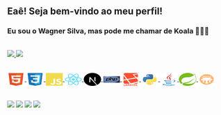 ## Eaê! Seja bem-vindo ao meu perfil!
### Eu sou o Wagner Silva, mas pode me chamar de Koala 👋😄🐨
 <br>
 <div>
  <a href="https://github.com/wagnersillva">
  <img height="150em" src="https://github-readme-stats.vercel.app/api?username=wagnersillva&show_icons=true&theme=tokyonight&include_all_commits=true&count_private=true"/>
  <img height="150em" src="https://github-readme-stats.vercel.app/api/top-langs/?username=wagnersillva&layout=compact&langs_count=7&theme=tokyonight"/>
</div>
<br>
<div style="display: inline_block"><br>
  <img align="center" alt="Icon html" height="30" width="40" src="https://raw.githubusercontent.com/devicons/devicon/master/icons/html5/html5-original.svg">
  <img align="center" alt="Icon CSS" height="30" width="40" src="https://raw.githubusercontent.com/devicons/devicon/master/icons/css3/css3-original.svg">
  <img align="center" alt="Icon Js" height="30" width="40" src="https://raw.githubusercontent.com/devicons/devicon/master/icons/javascript/javascript-plain.svg">
  <img align="center" alt="Icon ReactJs library" height="30" width="40" src="https://raw.githubusercontent.com/devicons/devicon/master/icons/react/react-original.svg">
   <img align="center" alt="Icon NextJs React Framework" height="30" width="40" src="https://raw.githubusercontent.com/devicons/devicon/master/icons/nextjs/nextjs-original.svg">
  <img align="center" alt="Icon php" height="30" width="40" src="https://raw.githubusercontent.com/devicons/devicon/master/icons/php/php-original.svg">
  <img align="center" alt="Icon Laravel Framework" height="30" width="40" src="https://raw.githubusercontent.com/devicons/devicon/master/icons/laravel/laravel-plain-wordmark.svg">
  <img align="center" alt="Icon Python" height="30" width="40" src="https://raw.githubusercontent.com/devicons/devicon/master/icons/python/python-original.svg">
  <img align="center" alt="Icon Java" height="30" width="40" src="https://raw.githubusercontent.com/devicons/devicon/master/icons/java/java-original.svg">
   <img align="center" alt="Icon Spring Framework" height="30" width="40" src="https://raw.githubusercontent.com/devicons/devicon/master/icons/spring/spring-original.svg">
   <img align="center" alt="Icon Grasil Framework" height="30" width="40" src="https://raw.githubusercontent.com/devicons/devicon/master/icons/grails/grails-original.svg">
</div>
<br>
<br>
<div> 
   <a href="https://instagram.com/wagnerallves" target="_blank"><img src="https://img.shields.io/badge/-Instagram-%23E4405F?style=for-the-badge&logo=instagram&logoColor=white" target="_blank"></a>
   <a href="https://www.linkedin.com/in/wagner-sillva/" target="_blank"><img src="https://img.shields.io/badge/-LinkedIn-%230077B5?style=for-the-badge&logo=linkedin&logoColor=white" target="_blank"></a> 
   <a href = "mailto:alvesdasilvawagner1997@gmail.com"><img src="https://img.shields.io/badge/-Gmail-%23333?style=for-the-badge&logo=gmail&logoColor=white" target="_blank"></a>
   <a href="https://wa.me/5585986335809?text=Olá%Wagner" target="_blank"><img src="https://img.shields.io/badge/-whatsapp-Q69?style=for-the-badge&logo=whatsapp&logoColor=white" target="_blank"></a> 


</div>

